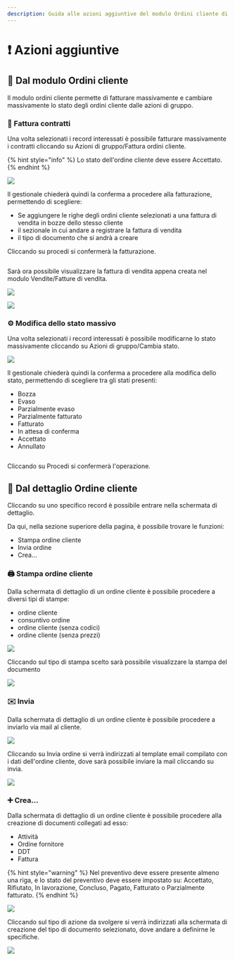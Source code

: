 ```yaml
---
description: Guida alle azioni aggiuntive del modulo Ordini cliente di OpenSTAManager
---
```


# ❗ Azioni aggiuntive

## 👥 Dal modulo Ordini cliente

Il modulo ordini cliente permette di fatturare massivamente e cambiare massivamente lo stato degli ordini cliente dalle azioni di gruppo.

### 📃 Fattura contratti

Una volta selezionati i record interessati è possibile fatturare massivamente i contratti cliccando su Azioni di gruppo/Fattura ordini cliente.

{% hint style="info" %}
Lo stato dell'ordine cliente deve essere Accettato.
{% endhint %}

![](<../../../../.gitbook/assets/immagine (98).png>)

Il gestionale chiederà quindi la conferma a procedere alla fatturazione, permettendo di scegliere:

* Se aggiungere le righe degli ordini cliente selezionati a una fattura di vendita in bozze dello stesso cliente
* il sezionale in cui andare a registrare la fattura di vendita
* il tipo di documento che si andrà a creare

Cliccando su procedi si confermerà la fatturazione.

&#x20;                                                 <img src="../../../../.gitbook/assets/immagine (80).png" alt="" data-size="original">

Sarà ora possibile visualizzare la fattura di vendita appena creata nel modulo Vendite/Fatture di vendita.

![](<../../../../.gitbook/assets/immagine (70).png>)

![](<../../../../.gitbook/assets/immagine (112).png>)

### ⚙️ Modifica dello stato massivo

Una volta selezionati i record interessati è possibile modificarne lo stato massivamente cliccando su Azioni di gruppo/Cambia stato.

![](<../../../../.gitbook/assets/immagine (58).png>)

Il gestionale chiederà quindi la conferma a procedere alla modifica dello stato, permettendo di scegliere tra gli stati presenti:

* Bozza
* Evaso
* Parzialmente evaso
* Parzialmente fatturato
* Fatturato
* In attesa di conferma
* Accettato
* Annullato

&#x20;                                                  <img src="../../../../.gitbook/assets/immagine (50).png" alt="" data-size="original">

Cliccando su Procedi si confermerà l'operazione.

## 👤 Dal dettaglio Ordine cliente

Cliccando su uno specifico record è possibile entrare nella schermata di dettaglio.

Da qui, nella sezione superiore della pagina, è possibile trovare le funzioni:

* Stampa ordine cliente
* Invia ordine
* Crea...

### 🖨️ Stampa ordine cliente

Dalla schermata di dettaglio di un ordine cliente è possibile procedere a diversi tipi di stampe:

* ordine cliente
* consuntivo ordine
* ordine cliente (senza codici)
* ordine cliente (senza prezzi)

![](<../../../../.gitbook/assets/immagine (59).png>)

Cliccando sul tipo di stampa scelto sarà possibile visualizzare la stampa del documento

&#x20;                                           ![](<../../../../.gitbook/assets/immagine (128).png>)

### ✉️ Invia

Dalla schermata di dettaglio di un ordine cliente è possibile procedere a inviarlo via mail al cliente.

![](<../../../../.gitbook/assets/immagine (47).png>)

Cliccando su Invia ordine si verrà indirizzati al template email compilato con i dati dell'ordine cliente, dove sarà possibile inviare la mail cliccando su invia.

![](<../../../../.gitbook/assets/immagine (3) (1).png>)

### ➕ Crea...

Dalla schermata di dettaglio di un ordine cliente è possibile procedere alla creazione di documenti collegati ad esso:

* Attività
* Ordine fornitore
* DDT
* Fattura

{% hint style="warning" %}
Nel preventivo deve essere presente almeno una riga, e lo stato del preventivo deve essere impostato su: Accettato, Rifiutato, In lavorazione, Concluso, Pagato, Fatturato o Parzialmente fatturato.
{% endhint %}

![](<../../../../.gitbook/assets/immagine (19).png>)

Cliccando sul tipo di azione da svolgere si verrà indirizzati alla schermata di creazione del tipo di documento selezionato, dove andare a definirne le specifiche.

![](<../../../../.gitbook/assets/immagine (121).png>)
